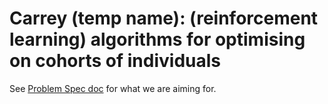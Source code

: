 # Carrey (temp name): (reinforcement learning) algorithms for optimising on cohorts of individuals

See [Problem Spec doc](https://docs.google.com/document/d/1kHmvkw4ok7knxq1hOK_XbKnm2sc-bL-7bU-tz53rC0A/edit#heading=h.ttm0ptnazbea) for what
we are aiming for.

